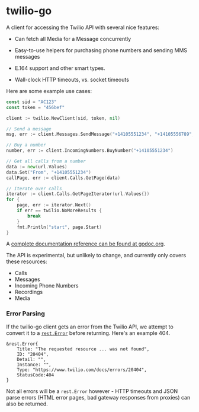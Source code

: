 # twilio-go

A client for accessing the Twilio API with several nice features:

- Can fetch all Media for a Message concurrently

- Easy-to-use helpers for purchasing phone numbers and sending MMS messages

- E.164 support and other smart types.

- Wall-clock HTTP timeouts, vs. socket timeouts

Here are some example use cases:

```go
const sid = "AC123"
const token = "456bef"

client := twilio.NewClient(sid, token, nil)

// Send a message
msg, err := client.Messages.SendMessage("+14105551234", "+14105556789", "Sent via go :) ✓", nil)

// Buy a number
number, err := client.IncomingNumbers.BuyNumber("+14105551234")

// Get all calls from a number
data := new(url.Values)
data.Set("From", "+14105551234")
callPage, err := client.Calls.GetPage(data)

// Iterate over calls
iterator := client.Calls.GetPageIterator(url.Values{})
for {
    page, err := iterator.Next()
    if err == twilio.NoMoreResults {
        break
    }
    fmt.Println("start", page.Start)
}
```

A [complete documentation reference can be found at
godoc.org](https://godoc.org/github.com/kevinburke/twilio-go).

The API is experimental, but unlikely to change, and currently only covers
these resources:

- Calls
- Messages
- Incoming Phone Numbers
- Recordings
- Media

### Error Parsing

If the twilio-go client gets an error from
the Twilio API, we attempt to convert it to a
[`rest.Error`](https://godoc.org/github.com/kevinburke/rest#Error) before
returning. Here's an example 404.

```
&rest.Error{
    Title: "The requested resource ... was not found",
    ID: "20404",
    Detail: "",
    Instance: "",
    Type: "https://www.twilio.com/docs/errors/20404",
    StatusCode:404
}
```

Not all errors will be a `rest.Error` however - HTTP timeouts and JSON parse
errors (HTML error pages, bad gateway responses from proxies) can also be
returned.
